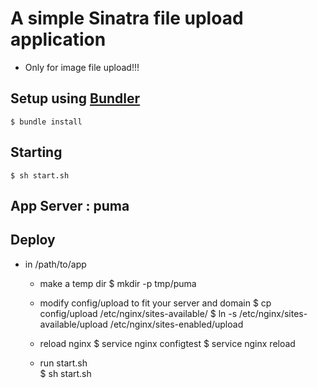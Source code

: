 # A simple Sinatra file upload application

* Only for image file upload!!!

## Setup using [Bundler](http://gembundler.com/ "Bundler")
    $ bundle install

## Starting
    $ sh start.sh
    
## App Server : puma  

## Deploy  

* in /path/to/app
  
  * make a temp dir
    $ mkdir -p tmp/puma

  * modify config/upload to fit your server and domain
    $ cp config/upload /etc/nginx/sites-available/
    $ ln -s /etc/nginx/sites-available/upload /etc/nginx/sites-enabled/upload

  * reload nginx
    $ service nginx configtest
    $ service nginx reload

  * run start.sh   
    $ sh start.sh
